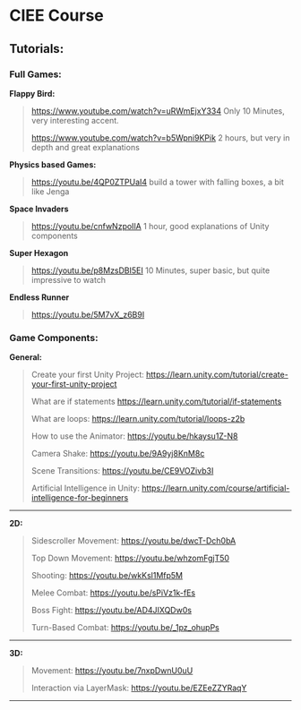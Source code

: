 # CIEE Course 

## Tutorials:



### Full Games: 



**Flappy Bird:**

> https://www.youtube.com/watch?v=uRWmEjxY334
> Only 10 Minutes, very interesting accent.
> 
> https://www.youtube.com/watch?v=b5Wpni9KPik
> 2 hours, but very in depth and great explanations


**Physics based Games:**

> https://youtu.be/4QP0ZTPUaI4 build a tower with falling boxes, a bit like Jenga



**Space Invaders**

> https://youtu.be/cnfwNzpoIlA 1 hour, good explanations of Unity components



**Super Hexagon**

> https://youtu.be/p8MzsDBI5EI 10 Minutes, super basic, but quite impressive to watch



**Endless Runner**

> https://youtu.be/5M7vX_z6B9I 


### Game Components:



**General:**

> Create your first Unity Project: https://learn.unity.com/tutorial/create-your-first-unity-project
> 
> What are if statements https://learn.unity.com/tutorial/if-statements
> 
> What are loops: https://learn.unity.com/tutorial/loops-z2b
> 
> How to use the Animator: https://youtu.be/hkaysu1Z-N8
> 
> Camera Shake: https://youtu.be/9A9yj8KnM8c
> 
> Scene Transitions: https://youtu.be/CE9VOZivb3I
> 
> Artificial Intelligence in Unity: https://learn.unity.com/course/artificial-intelligence-for-beginners

---

**2D:**

> Sidescroller Movement: https://youtu.be/dwcT-Dch0bA
> 
> Top Down Movement: https://youtu.be/whzomFgjT50
> 
> Shooting:  https://youtu.be/wkKsl1Mfp5M
> 
> Melee Combat: https://youtu.be/sPiVz1k-fEs
> 
> Boss Fight: https://youtu.be/AD4JIXQDw0s
> 
> Turn-Based Combat: https://youtu.be/_1pz_ohupPs


---

**3D:**

> Movement: https://youtu.be/7nxpDwnU0uU
> 
> Interaction via LayerMask: https://youtu.be/EZEeZZYRaqY

---

